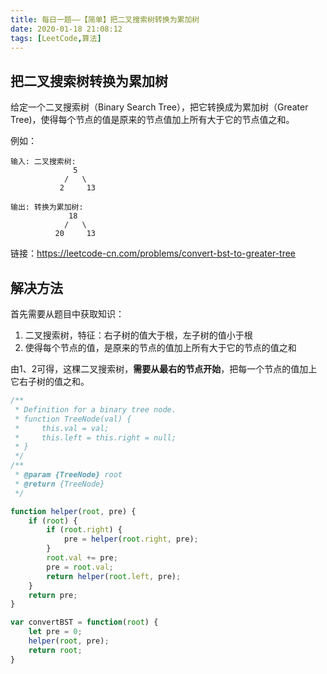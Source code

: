 ```yaml
---
title: 每日一题——【简单】把二叉搜索树转换为累加树
date: 2020-01-18 21:08:12
tags: [LeetCode,算法]
---
```


## 把二叉搜索树转换为累加树
给定一个二叉搜索树（Binary Search Tree），把它转换成为累加树（Greater Tree)，使得每个节点的值是原来的节点值加上所有大于它的节点值之和。

例如：
```
输入: 二叉搜索树:
              5
            /   \
           2     13

输出: 转换为累加树:
             18
            /   \
          20     13
```


链接：https://leetcode-cn.com/problems/convert-bst-to-greater-tree

## 解决方法
首先需要从题目中获取知识：
1. 二叉搜索树，特征：右子树的值大于根，左子树的值小于根
2. 使得每个节点的值，是原来的节点的值加上所有大于它的节点的值之和

由1、2可得，这棵二叉搜索树，**需要从最右的节点开始**，把每一个节点的值加上它右子树的值之和。

```js
/**
 * Definition for a binary tree node.
 * function TreeNode(val) {
 *     this.val = val;
 *     this.left = this.right = null;
 * }
 */
/**
 * @param {TreeNode} root
 * @return {TreeNode}
 */

function helper(root, pre) {
    if (root) {
        if (root.right) {
            pre = helper(root.right, pre);
        }
        root.val += pre;
        pre = root.val;
        return helper(root.left, pre);
    }
    return pre;
}

var convertBST = function(root) {
    let pre = 0;
    helper(root, pre);
    return root;
}
```